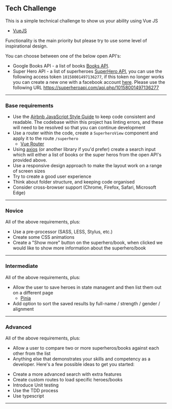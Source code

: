 ## Tech Challenge

This is a simple technical challenge to show us your ability using Vue JS

- [VueJS][4]

Functionality is the main priority but please try to use some level of inspirational design.

You can choose between one of the below open API's:

- Google Books API - a list of books [Books API][8].
- Super Hero API - a list of superheroes [SuperHero API][6], you can use the following access token `10158001497136277`, if this token no longer works you can create a new one with a facebook account [here][7].
  Please use the following URL https://superheroapi.com/api.php/10158001497136277

-------

### Base requirements
* Use the [Airbnb JavaScript Style Guide][1] to keep code consistent and readable. The codebase within this project has linting errors, and these will need to be resolved so that you can continue development
* Use a router within the code, create a `SuperheroView` component and apply it to the route `/superhero`
  - [Vue Router][3]
* Using [axios][4] (or another library if you'd prefer) create a search input which will either a list of books or the super heros from the open API's provided above.
* Use a responsive design approach to make the layout work on a range of screen sizes
* Try to create a good user experience
* Think about folder structure, and keeping code organised
* Consider cross-browser support (Chrome, Firefox, Safari, Microsoft Edge)

-------

### Novice
All of the above requirements, plus:
* Use a pre-processor (SASS, LESS, Stylus, etc.)
* Create some CSS animations
* Create a "Show more" button on the superhero/book, when clicked we would like to show more information about the superhero/book
-------

### Intermediate
All of the above requirements, plus:

* Allow the user to save heroes in state managent and then list them out on a different page
  - [Pinia][5]
* Add option to sort the saved results by full-name / strength / gender / alignment

-------

### Advanced
All of the above requirements, plus:
* Allow a user to compare two or more superheros/books against each other from the list
* Anything else that demonstrates your skills and competency as a developer. Here's a few possible ideas to get you started:
+ Create a more advanced search with extra features
+ Create custom routes to load specific heroes/books
+ Introduce Unit testing
+ Use the TDD process
+ Use typescript

-------

[1]: https://github.com/airbnb/javascript
[2]: https://router.vuejs.org
[3]: https://github.com/axios/axios
[4]: https://vuejs.org
[5]: https://pinia.vuejs.org/
[6]: https://superheroapi.com/index.html#api-references
[7]: https://superheroapi.com/index.html#intro
[8]: https://developers.google.com/books/docs/v1/using#PerformingSearch
[9]: https://reactjs.org/
[10]: https://angular.io/
[11]: https://create-react-app.dev/docs/adding-a-router
[12]: https://angular.io/guide/router
[13]: https://redux.js.org/
[14]: https://www.ngxs.io/